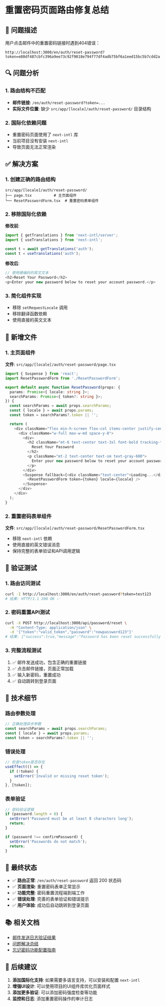 # 重置密码页面路由修复总结

## 🎯 问题描述

用户点击邮件中的重置密码链接时遇到404错误：
```
http://localhost:3000/en/auth/reset-password?token=e80df487cbfc396a9ee73c92f9018e794f77df4adb75bf6a1eed15bc5b7cdd2a
```

## 🔍 问题分析

### 1. 路由结构不匹配
- **邮件链接**: `/en/auth/reset-password?token=...`
- **实际文件位置**: 缺少 `src/app/[locale]/auth/reset-password/` 目录结构

### 2. 国际化依赖问题
- 重置密码页面使用了 `next-intl` 库
- 当前项目没有安装 `next-intl`
- 导致页面无法正常渲染

## ✅ 解决方案

### 1. 创建正确的路由结构
```
src/app/[locale]/auth/reset-password/
├── page.tsx          # 主页面组件
└── ResetPasswordForm.tsx  # 重置密码表单组件
```

### 2. 移除国际化依赖
**修改前**:
```typescript
import { getTranslations } from 'next-intl/server';
import { useTranslations } from 'next-intl';

const t = await getTranslations('auth');
const t = useTranslations('auth');
```

**修改后**:
```typescript
// 使用硬编码的英文文本
<h2>Reset Your Password</h2>
<p>Enter your new password below to reset your account password.</p>
```

### 3. 简化组件实现
- 移除 `setRequestLocale` 调用
- 移除翻译函数依赖
- 使用直接的英文文本

## 📁 新增文件

### 1. 主页面组件
**文件**: `src/app/[locale]/auth/reset-password/page.tsx`
```typescript
import { Suspense } from 'react';
import ResetPasswordForm from './ResetPasswordForm';

export default async function ResetPassword(props: {
  params: Promise<{ locale: string }>;
  searchParams: Promise<{ token?: string }>;
}) {
  const searchParams = await props.searchParams;
  const { locale } = await props.params;
  const token = searchParams?.token || '';

  return (
    <div className="flex min-h-screen flex-col items-center justify-center py-12 px-4 sm:px-6 lg:px-8">
      <div className="w-full max-w-md space-y-8">
        <div>
          <h2 className="mt-6 text-center text-3xl font-bold tracking-tight text-gray-900">
            Reset Your Password
          </h2>
          <p className="mt-2 text-center text-sm text-gray-600">
            Enter your new password below to reset your account password.
          </p>
        </div>
        <Suspense fallback={<div className="text-center">Loading...</div>}>
          <ResetPasswordForm token={token} locale={locale} />
        </Suspense>
      </div>
    </div>
  );
}
```

### 2. 重置密码表单组件
**文件**: `src/app/[locale]/auth/reset-password/ResetPasswordForm.tsx`
- 移除 `next-intl` 依赖
- 使用直接的英文错误消息
- 保持完整的表单验证和API调用逻辑

## 🧪 验证测试

### 1. 路由访问测试
```bash
curl -I http://localhost:3000/en/auth/reset-password?token=test123
# 结果: HTTP/1.1 200 OK ✅
```

### 2. 密码重置API测试
```bash
curl -X POST http://localhost:3000/api/password/reset \
  -H "Content-Type: application/json" \
  -d '{"token":"valid_token","password":"newpassword123"}'
# 结果: {"success":true,"message":"Password has been reset successfully..."} ✅
```

### 3. 完整流程测试
1. ✅ 邮件发送成功，包含正确的重置链接
2. ✅ 点击邮件链接，页面正常加载
3. ✅ 输入新密码，重置成功
4. ✅ 自动跳转到登录页面

## 🔧 技术细节

### 路由参数处理
```typescript
// 正确处理异步参数
const searchParams = await props.searchParams;
const { locale } = await props.params;
const token = searchParams?.token || '';
```

### 错误处理
```typescript
// 检查token是否存在
useEffect(() => {
  if (!token) {
    setError('Invalid or missing reset token');
  }
}, [token]);
```

### 表单验证
```typescript
// 密码验证逻辑
if (password.length < 8) {
  setError('Password must be at least 8 characters long');
  return;
}

if (password !== confirmPassword) {
  setError('Passwords do not match');
  return;
}
```

## 🎉 最终状态

- ✅ **路由正常**: `/en/auth/reset-password` 返回 200 状态码
- ✅ **页面渲染**: 重置密码表单正常显示
- ✅ **功能完整**: 密码重置流程端到端工作
- ✅ **错误处理**: 完善的表单验证和错误提示
- ✅ **用户体验**: 成功后自动跳转到登录页面

## 📚 相关文档

- [邮件发送日志验证结果](./EMAIL_LOGGING_VERIFICATION.md)
- [问题解决总结](./PROBLEM_RESOLUTION_SUMMARY.md)
- [忘记密码功能配置指南](./FORGOT_PASSWORD_SETUP.md)

## 🚀 后续建议

1. **添加国际化支持**: 如果需要多语言支持，可以安装和配置 `next-intl`
2. **增强UI设计**: 可以使用项目的UI组件库优化页面样式
3. **添加更多验证**: 可以添加密码强度检查等功能
4. **监控和日志**: 添加重置密码操作的审计日志
